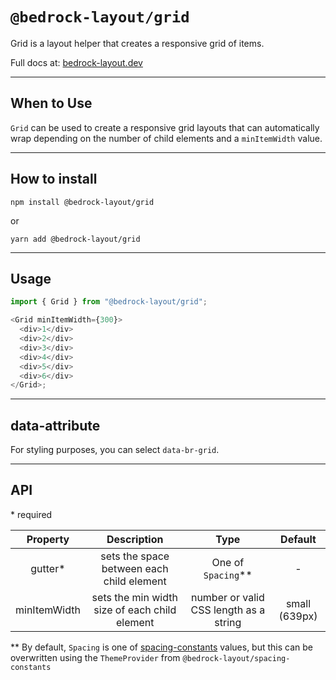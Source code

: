# `@bedrock-layout/grid`

Grid is a layout helper that creates a responsive grid of items.

Full docs at: [bedrock-layout.dev](https://bedrock-layout.dev/)

---

## When to Use

`Grid` can be used to create a responsive grid layouts that can automatically wrap depending on the number of child elements and a `minItemWidth` value.

---

## How to install

`npm install @bedrock-layout/grid`

or

`yarn add @bedrock-layout/grid`

---

## Usage

```javascript
import { Grid } from "@bedrock-layout/grid";

<Grid minItemWidth={300}>
  <div>1</div>
  <div>2</div>
  <div>3</div>
  <div>4</div>
  <div>5</div>
  <div>6</div>
</Grid>;
```

---

## data-attribute

For styling purposes, you can select `data-br-grid`.

---

## API

\* required

|   Property   |                  Description                  |                  Type                  |    Default    |
| :----------: | :-------------------------------------------: | :------------------------------------: | :-----------: |
|   gutter\*   |   sets the space between each child element   |          One of `Spacing`\*\*          |       -       |
| minItemWidth | sets the min width size of each child element | number or valid CSS length as a string | small (639px) |

\*\* By default, `Spacing` is one of [spacing-constants](https://github.com/Bedrock-Layouts/Bedrock/tree/main/packages/spacing-constants) values, but this can be overwritten using the `ThemeProvider` from `@bedrock-layout/spacing-constants`
